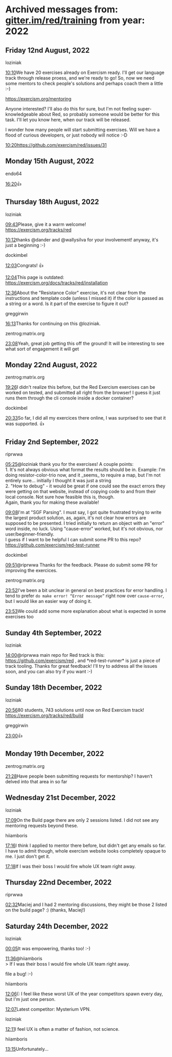 # Archived messages from: [gitter.im/red/training](/gitter.im/red/training/) from year: 2022

## Friday 12nd August, 2022

loziniak

[10:10](#msg62f626f805ad4a37012b0611)We have 20 exercises already on Exercism ready. I'll get our language track through release proess, and we're ready to go! So, now we need some mentors to check people's solutions and perhaps coach them a little :-)

https://exercism.org/mentoring

Anyone interested? I'll also do this for sure, but I'm not feeling super-knowledgeable about Red, so probably someone would be better for this task. I'll let you know here, when our track will be released.

I wonder how many people will start submitting exercises. Will we have a flood of curious developers, or just nobody will notice :-D

[10:20](#msg62f62954b16e8236e3b4f052)https://github.com/exercism/red/issues/31

## Monday 15th August, 2022

endo64

[16:20](#msg62fa72356837563d1c2e1679)👍

## Thursday 18th August, 2022

loziniak

[09:43](#msg62fe09b211a6a83d0428ad03)Please, give it a warm welcome!  
https://exercism.org/tracks/red

[10:12](#msg62fe107ccf6cfd27afff5d73)thanks @dander and @wallysilva for your involvement! anyway, it's just a beginning :-)

dockimbel

[12:03](#msg62fe2aaa9d3c186299745fe0)Congrats! :+1:

[12:04](#msg62fe2acb443b7927a7897a1d)This page is outdated: https://exercism.org/docs/tracks/red/installation

[12:36](#msg62fe32646837563d1c48e586)About the "Resistance Color" exercise, it's not clear from the instructions and template code (unless I missed it) if the color is passed as a string or a word. Is it part of the exercise to figure it out?

greggirwin

[16:13](#msg62fe650c443b7927a78b17dc)Thanks for continuing on this @loziniak.

zentrog:matrix.org

[23:08](#msg62fec65e05ad4a3701686b6f)Yeah, great job getting this off the ground! It will be interesting to see what sort of engagement it will get

## Monday 22nd August, 2022

zentrog:matrix.org

[19:26](#msg6303d85e647d633cf6bbce8d)I didn't realize this before, but the Red Exercism exercises can be worked on tested, and submitted all right from the browser! I guess it just runs them through the cli console inside a docker container?

dockimbel

[20:33](#msg6303e829647d633cf6bc4075)So far, I did all my exercices there online, I was surprised to see that it was supported. :+1:

## Friday 2nd September, 2022

riprwwa

[05:25](#msg631193c33a42316d33cef533)@loziniak thank you for the exercises! A couple points:  
1\. It's not always obvious what format the results should be in. Example: I'm doing resistor-color-trio now, and it \_seems_ to require a map, but I'm not entirely sure... initially I thought it was just a string  
2\. "How to debug" - it would be great if one could see the exact errors they were getting on that website, instead of copying code to and from their local console. Not sure how feasible this is, though.  
Again, thank you for making these available!

[09:08](#msg6311c80daa09177429ed978b)I'm at "SGF Parsing". I must say, I got quite frustrated trying to write the largest product solution, as, again, it's not clear how errors are supposed to be presented. I tried initially to return an object with an "error" word inside, no luck. Using "cause-error" worked, but it's not obvious, nor user/beginner-friendly.  
I guess if I want to be helpful I can submit some PR to this repo? https://github.com/exercism/red-test-runner

dockimbel

[09:51](#msg6311d239f4d7a323deb2c6bc)@riprwwa Thanks for the feedback. Please do submit some PR for improving the exercices.

zentrog:matrix.org

[23:52](#msg6312974005ad4a3701d1c119)I’ve been a bit unclear in general on best practices for error handling. I tend to prefer `do make error! “Error message”` right now over `cause-error`, but I would like an easier way of doing it.

[23:53](#msg6312977c443b7927a7f5e93f)We could add some more explanation about what is expected in some exercises too

## Sunday 4th September, 2022

loziniak

[14:00](#msg6314af8472ad51741fc46806)@riprwwa main repo for Red track is this: https://github.com/exercism/red , and \*red-test-runner* is just a piece of track tooling. Thanks for great feedback! I'll try to address all the issues soon, and you can also try if you want :-)

## Sunday 18th December, 2022

loziniak

[20:56](#msg639f7e8fa151003b5a754752)80 students, 743 solutions until now on Red Exercism track!  
https://exercism.org/tracks/red/build

greggirwin

[23:00](#msg639f9b7b07ac190597fc0db1):+1:

## Monday 19th December, 2022

zentrog:matrix.org

[21:28](#msg63a0d79ba1ba3e75d80506d0)Have people been submitting requests for mentorship? I haven’t delved into that area in so far

## Wednesday 21st December, 2022

loziniak

[17:09](#msg63a33db3378d512c1825f9bb)On the Build page there are only 2 sessions listed. I did not see any mentoring requests beyond these.

hiiamboris

[17:16](#msg63a33f54c9591d20d367c092)I think I applied to mentor there before, but didn't get any emails so far. I have to admit though, whole exercism website looks completely opaque to me. I just don't get it.

[17:18](#msg63a33fdd410c633d48eb83bc)If I was their boss I would fire whole UX team right away.

## Thursday 22nd December, 2022

riprwwa

[02:32](#msg63a3c1a2be2c3c20c711ad2e)Maciej and I had 2 mentoring discussions, they might be those 2 listed on the build page? :) (thanks, Maciej!)

## Saturday 24th December, 2022

loziniak

[00:05](#msg63a6425dd8678973f97c59eb)It was empowering, thanks too! :-)

[11:36](#msg63a6e42963c9fc72d3f5e1e2)@hiiamboris  
&gt; If I was their boss I would fire whole UX team right away.

file a bug! :-)

hiiamboris

[12:06](#msg63a6eb55c9591d20d36e5b56)(: I feel like these worst UX of the year competitors spawn every day, but I'm just one person.

[12:07](#msg63a6eb698f8df4262abe17ba)Latest competitor: Mysterium VPN.

loziniak

[12:11](#msg63a6ec64d8678973f97d6d8a)I feel UX is often a matter of fashion, not science.

hiiamboris

[13:15](#msg63a6fb7cc9591d20d36e7588)Unfortunately...
